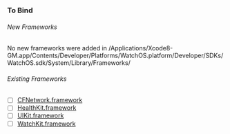 ### To Bind
###### New Frameworks
No new frameworks were added in /Applications/Xcode8-GM.app/Contents/Developer/Platforms/WatchOS.platform/Developer/SDKs/WatchOS.sdk/System/Library/Frameworks/

###### Existing Frameworks
- [ ] [CFNetwork.framework](https://github.com/xamarin/xamarin-macios/wiki/CFNetwork-watchOS-GM)
- [ ] [HealthKit.framework](https://github.com/xamarin/xamarin-macios/wiki/HealthKit-watchOS-GM)
- [ ] [UIKit.framework](https://github.com/xamarin/xamarin-macios/wiki/UIKit-watchOS-GM)
- [ ] [WatchKit.framework](https://github.com/xamarin/xamarin-macios/wiki/WatchKit-watchOS-GM)
